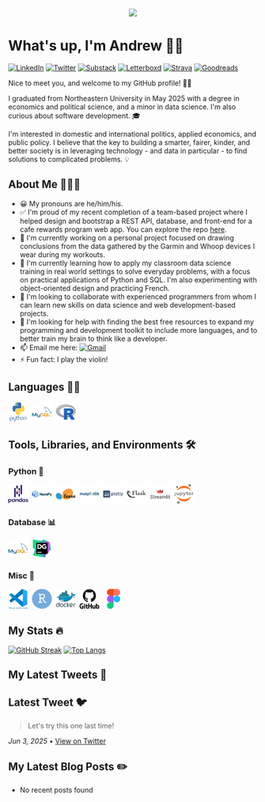 <img src ="https://komarev.com/ghpvc/?username=a-fielding81" alt=""/>
<div id="header" align="center">
  <img src="https://media.giphy.com/media/v1.Y2lkPTc5MGI3NjExNnN1dnkxd3MybDdrYnBjengxeHRpd25oMWh1MHN1MmIzbGp1Z215NSZlcD12MV9naWZzX3NlYXJjaCZjdD1n/xTiIzJSKB4l7xTouE8/giphy.gif" width="500"/>
</div>

# What's up, I'm Andrew 🤙🏼
[![LinkedIn](https://img.shields.io/badge/LinkedIn-0077B5?style=for-the-badge&logo=linkedin&logoColor=white)](https://www.linkedin.com/in/a-fielding) [![Twitter](https://img.shields.io/badge/Twitter-1DA1F2?style=for-the-badge&logo=twitter&logoColor=white)](https://twitter.com/andrewcfielding) [![Substack](https://img.shields.io/badge/Substack-FF6719?style=for-the-badge&logo=substack&logoColor=white)](https://andrewcfielding.substack.com) [![Letterboxd](https://img.shields.io/badge/Letterboxd-orange?style=for-the-badge&logo=letterboxd&logoColor=white)](https://letterboxd.com/afielding81/) [![Strava](https://img.shields.io/badge/Strava-FC4C02?style=for-the-badge&logo=strava&logoColor=white)](https://www.strava.com/athletes/117241598) [![Goodreads](https://img.shields.io/badge/Goodreads-F3F1EA?style=for-the-badge&logo=goodreads&logoColor=372213)](https://www.goodreads.com/user/show/190896838-andrew-fielding)


Nice to meet you, and welcome to my GitHub profile! 👋🏼

I graduated from Northeastern University in May 2025 with a degree in economics and political science, and a minor in data science. I'm also curious about software development. 🎓

I'm interested in domestic and international politics, applied economics, and public policy. I believe that the key to building a smarter, fairer, kinder, and better society is in leveraging technology - and data in particular - to find solutions to complicated problems. 💡

## About Me 💁🏼‍♂️
- 😀 My pronouns are he/him/his.
- ✅ I'm proud of my recent completion of a team-based project where I helped design and bootstrap a REST API, database, and front-end for a cafe rewards program web app. You can explore the repo [here](https://github.com/a-fielding81/CafeCoin). 
- 🔭 I'm currently working on a personal project focused on drawing conclusions from the data gathered by the Garmin and Whoop devices I wear during my workouts. 
- 🌱 I'm currently learning how to apply my classroom data science training in real world settings to solve everyday problems, with a focus on practical applications of Python and SQL. I'm also experimenting with object-oriented design and practicing French.
- 👯 I'm looking to collaborate with experienced programmers from whom I can learn new skills on data science and web development-based projects. 
- 🤔 I'm looking for help with finding the best free resources to expand my programming and development toolkit to include more languages, and to better train my brain to think like a developer. 
- 📫 Email me here: [![Gmail](https://img.shields.io/badge/Gmail-D14836?style=for-the-badge&logo=gmail&logoColor=white)](mailto:afielding2025@gmail.com)
- ⚡️ Fun fact: I play the violin! 

## Languages 🤟🏼
<div>
  <img src="https://github.com/devicons/devicon/blob/master/icons/python/python-original-wordmark.svg" title="Python"  alt="Python" width="40" height="40"/>&nbsp;
  <img src="https://github.com/devicons/devicon/blob/master/icons/mysql/mysql-original-wordmark.svg" title="MySQL"  alt="MySQL" width="40" height="40"/>&nbsp;
  <img src="https://github.com/devicons/devicon/blob/master/icons/r/r-original.svg" title="R"  alt="R" width="40" height="40"/>&nbsp;
</div>

## Tools, Libraries, and Environments 🛠️
### Python 🐍
<div>
  <img src="https://github.com/devicons/devicon/blob/master/icons/pandas/pandas-original-wordmark.svg" title="Pandas"  alt="Pandas" width="40" height="40"/>&nbsp;
  <img src="https://github.com/devicons/devicon/blob/master/icons/numpy/numpy-original-wordmark.svg" title="Numpy"  alt="Numpy" width="40" height="40"/>&nbsp;
  <img src="https://github.com/devicons/devicon/blob/master/icons/scikitlearn/scikitlearn-original.svg" title="Scikit-Learn"  alt="R" width="40" height="40"/>&nbsp;
  <img src="https://github.com/devicons/devicon/blob/master/icons/matplotlib/matplotlib-original-wordmark.svg" title="Matplotlib"  alt="Matplotlib" width="40" height="40"/>&nbsp;
  <img src="https://github.com/devicons/devicon/blob/master/icons/plotly/plotly-original-wordmark.svg" title="Plotly"  alt="Plotly" width="40" height="40"/>&nbsp;
  <img src="https://github.com/devicons/devicon/blob/master/icons/flask/flask-original-wordmark.svg" title="Flask"  alt="Flask" width="40" height="40"/>&nbsp;
  <img src="https://github.com/devicons/devicon/blob/master/icons/streamlit/streamlit-original-wordmark.svg" title="Streamlit"  alt="Streamlit" width="40" height="40"/>&nbsp;
  <img src="https://github.com/devicons/devicon/blob/master/icons/jupyter/jupyter-original-wordmark.svg" title="Jupyter"  alt="Jupyter" width="40" height="40"/>&nbsp;
</div>

### Database 📊
<div>
  <img src="https://github.com/devicons/devicon/blob/master/icons/mysql/mysql-original-wordmark.svg" title="MySQL"  alt="MySQL" width="40" height="40"/>&nbsp;
  <img src="https://github.com/devicons/devicon/blob/master/icons/datagrip/datagrip-original.svg" title="DataGrip"  alt="DataGrip" width="40" height="40"/>&nbsp;
</div>

### Misc 🔗
<div>
  <img src="https://github.com/devicons/devicon/blob/master/icons/vscode/vscode-original-wordmark.svg" title="VS Code"  alt="VS Code" width="40" height="40"/>&nbsp;
  <img src="https://github.com/devicons/devicon/blob/master/icons/rstudio/rstudio-original.svg" title="R Studio"  alt="R Studio" width="40" height="40"/>&nbsp;
  <img src="https://github.com/devicons/devicon/blob/master/icons/docker/docker-original-wordmark.svg" title="Docker"  alt="Docker" width="40" height="40"/>&nbsp;
  <img src="https://github.com/devicons/devicon/blob/master/icons/github/github-original-wordmark.svg" title="GitHub"  alt="GitHub" width="40" height="40"/>&nbsp;
  <img src="https://github.com/devicons/devicon/blob/master/icons/figma/figma-original.svg" title="Figma"  alt="Figma" width="40" height="40"/>&nbsp;
</div>

## My Stats 🔥
[![GitHub Streak](http://github-readme-streak-stats.herokuapp.com?user=a-fielding81&theme=dark&background=000000)](https://git.io/streak-stats)
[![Top Langs](https://github-readme-stats.vercel.app/api/top-langs/?username=a-fielding81)](https://github.com/anuraghazra/github-readme-stats)

## My Latest Tweets 📱

<!-- TWITTER:START -->
## Latest Tweet 🐦

> Let's try this one last time!

*Jun 3, 2025* • [View on Twitter](https://x.com/andrewcfielding/status/1929738337134563401)
<!-- TWITTER:END -->

## My Latest Blog Posts ✏️
<!-- BLOG-POST-LIST:START -->
- No recent posts found
<!-- BLOG-POST-LIST:END -->

<!--
**a-fielding81/a-fielding81** is a ✨ _special_ ✨ repository because its `README.md` (this file) appears on your GitHub profile.

Here are some ideas to get you started:

- 🔭 I’m currently working on ...
- 🌱 I’m currently learning ...
- 👯 I’m looking to collaborate on ...
- 🤔 I’m looking for help with ...
- 💬 Ask me about ...
- 📫 How to reach me: ...
- 😄 Pronouns: ...
- ⚡ Fun fact: ...
-->
